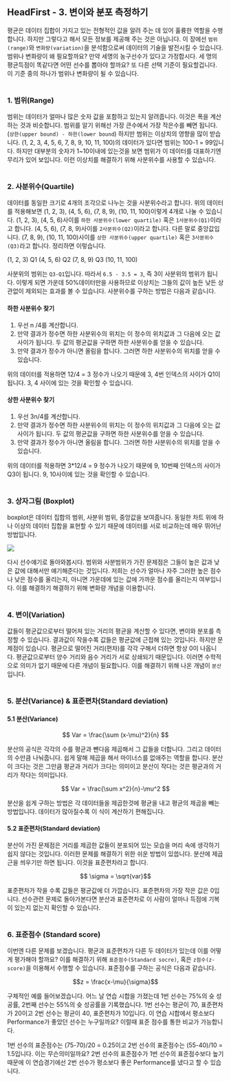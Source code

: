 ## HeadFirst - 3. 변이와 분포 측정하기

평균은 데이터 집합이 가지고 있는 전형적인 값을 알려 주는 데 있어 훌륭한 역할을 수행합니다. 하지만 그렇다고 해서 모든 정보를 제공해 주는 것은 아닙니다. 이 장에선 `범위(range)`와 `변화량(variation)`을 분석함으로써 데이터의 기술을 발전시킬 수 있습니다. 범위나 변화량이 왜 필요할까요? 만약 세명의 농구선수가 있다고 가정합시다. 세 명의 평균득점이 똑같다면 어떤 선수를 뽑아야 할까요? 또 다른 선택 기준이 필요할겁니다. 이 기준 중의 하나가 범위나 변화량이 될 수 있습니다.
<br><br/>


### 1. 범위(Range)

범위는 데이터가 얼마나 많은 숫자 값을 포함하고 있는지 알려줍니다. 이것은 폭을 계산하는 것과 비슷합니다. 범위를 알기 위해선 가장 큰수에서 가장 작은수를 빼면 됩니다. (`상한(upper bound) - 하한(lower bound`)
하지만 범위는 이상치의 영향을 많이 받습니다. (1, 2, 3, 4, 5, 6, 7, 8, 9, 10, 11, 100)의 데이터가 있다면 범위는 100-1 = 99입니다. 하지만 대부분의 숫자가 1~10이내에 있는것을 보면 범위가 이 데이터를 대표하기엔 무리가 있어 보입니다. 이런 이상치를 해결하기 위해 사분위수를 사용할 수 있습니다.
<br><br/>


### 2. 사분위수(Quartile)

데이터를 동일한 크기로 4개의 조각으로 나누는 것을 사분위수라고 합니다. 위의 데이터를 적용해보면 (1, 2, 3), (4, 5, 6), (7, 8, 9), (10, 11, 100)이렇게 4개로 나눌 수 있습니다. (1, 2, 3), (4, 5, 6)사이를 `하한 사분위수(lower quartile)` 혹은 `1사분위수(Q1)`이라고 합니다. (4, 5, 6), (7, 8, 9)사이를 `2사분위수(Q2)`이라고 합니다. 다른 말로 중앙값입니다. (7, 8, 9), (10, 11, 100)사이를 `상한 사분위수(upper quartile)` 혹은 `3사분위수(Q3)`라고 합니다. 정리하면 이렇습니다.

(1, 2, 3) Q1 (4, 5, 6) Q2 (7, 8, 9) Q3 (10, 11, 100)

사분위의 범위는 `Q3-Q1`입니다. 따라서 `6.5 - 3.5 = 3`, 즉 3이 사분위의 범위가 됩니다. 이렇게 되면 가운데 50%데이터만을 사용하므로 이상치는 그들의 값이 높든 낮든 상관없이 제외되는 효과를 볼 수 있습니다. 사분위수를 구하는 방법은 다음과 같습니다.

#### 하한 사분위수 찾기

1. 우선 n /4를 계산합니다.
2. 만약 결과가 정수면 하한 사분위수의 위치는 이 정수의 위치값과 그 다음에 오는 값 사이가 됩니다. 두 값의 평균값을 구하면 하한 사분위수를 얻을 수 있습니다.
3. 만약 결과가 정수가 아니면 올림을 합니다. 그러면 하한 사분위수의 위치를 얻을 수 있습니다.

위의 데이터를 적용하면 12/4 = 3 정수가 나오기 때문에 3, 4번 인덱스의 사이가 Q1이 됩니다. 3, 4 사이에 있는 것을 확인할 수 있습니다.

#### 상한 사분위수 찾기

1. 우선 3n/4를 계산합니다.
2. 만약 결과가 정수면 하한 사분위수의 위치는 이 정수의 위치값과 그 다음에 오는 값 사이가 됩니다. 두 값의 평균값을 구하면 하한 사분위수를 얻을 수 있습니다.
3. 만약 결과가 정수가 아니면 올림을 합니다. 그러면 하한 사분위수의 위치를 얻을 수 있습니다.

위의 데이터를 적용하면 3*12/4 = 9 정수가 나오기 때문에 9, 10번째 인덱스의 사이가 Q3이 됩니다. 9, 10사이에 있는 것을 확인할 수 있습니다.
<br><br/>


### 3. 상자그림 (Boxplot)

boxplot은 데이터 집합의 범위, 사분위 범위, 중앙값을 보여줍니다. 동일한 차트 위에 하나 이상의 데이터 집합을 표현할 수 있기 때문에 데이터를 서로 비교하는데 매우 뛰어난 방법입니다.

<img src="https://romanism.github.io/assets/img/statistic/lec01/001.png">

다시 선수얘기로 돌아와봅시다. 범위와 사분범위가 가진 문제점은 그들이 높은 값과 낮은 값에 대해서만 얘기해준다는 것입니다. 저희는 선수가 얼마나 자주 그러한 높은 점수나 낮은 점수를 올리는지, 아니면 가운데에 있는 값에 가까운 점수를 올리는지 여부입니다. 이를 해결하기 해결하기 위해 변화량 개념을 이용합니다.
<br><br/>


### 4. 변이(Variation)

값들이 평균값으로부터 떨어져 있는 거리의 평균을 계산할 수 있다면, 변이와 분포를 측정할 수 있습니다. 결과값이 작을수록 값들은 평균값에 근접해 있는 것입니다. 하지만 문제점이 있습니다. 평균으로 떨어진 거리(편차)를 각각 구해서 더하면 항상 0이 나옵니다. 평균값으로부터 양수 거리와 음수 거리가 서로 상쇄되기 때문입니다. 이러면 수학적으로 의미가 없기 때문에 다른 개념이 필요합니다. 이를 해결하기 위해 나온 개념이 `분산`입니다.
<br><br/>


### 5. 분산(Variance) & 표준편차(Standard deviation)

#### 5.1 분산(Variance)


$$ Var = \frac{\sum (x-\mu)^2}{n} $$


분산의 공식은 각각의 수를 평균과 뺀다음 제곱해서 그 값들을 더합니다. 그리고 데이터의 수만큼 나눠줍니다. 쉽게 말해 제곱을 해서 마이너스를 없애주는 역할을 합니다. 분산이 크다는 것은 그만큼 평균과 거리가 크다는 의미이고 분산이 작다는 것은 평균과의 거리가 작다는 의미입니다.


$$ Var = \frac{\sum x^2}{n}-\mu^2 $$


분산을 쉽게 구하는 방법은 각 데이터들을 제곱한것에 평균을 내고 평균의 제곱을 빼는 방법입니다. 데이터가 많아질수록 이 식이 계산하기 편해집니다.

#### 5.2 표준편차(Standard deviation)

분산이 가진 문제점은 거리를 제곱한 값들이 분포되어 있는 모습을 머리 속에 생각하기 쉽지 않다는 것입니다. 이러한 문제를 해결하기 위한 쉬운 방법이 있씁니다. 분산에 제곱근을 씌우기만 하면 됩니다. 이것을 표준편차라고 합니다.


$$ \sigma = \sqrt{var}$$


표준편차가 작을 수록 값들은 평균값에 더 가깝습니다. 표준편차의 가장 작은 값은 0입니다. 선수관련 문제로 돌아가본다면 분산과 표준편차로 이 사람이 얼마나 득점에 기복이 있는지 없는지 확인할 수 있습니다.
<br><br/>


### 6. 표준점수 (Standard score)

이번엔 다른 문제를 보겠습니다. 평균과 표준편차가 다른 두 데이터가 있는데 이를 어떻게 평가해야 할까요? 이를 해결하기 위해 `표준점수(Standard socre)`, 혹은 `z점수(z-score)`을 이용해서 수행할 수 있습니다. 표준점수를 구하는 공식은 다음과 같습니다.


$$z = \frac{x-\mu}{\sigma}$$


구체적인 예를 들어보겠습니다. 어느 날 연습 시합을 가졌는데 1번 선수는 75%의 슛 성공률, 2번째 선수는 55%의 슛 성공률을 기록했습니다. 1번 선수는 평균이 70, 표준편차가 20이고 2번 선수는 평균이 40, 표준편차가 10입니다. 이 연습 시합에서 평소보다 Performance가 좋았던 선수는 누구일까요? 이럴때 표준 점수를 통한 비교가 가능합니다.

1번 선수의 표준점수는 (75-70)/20 = 0.25이고 2번 선수의 표준점수는 (55-40)/10 = 1.5입니다. 이는 무슨의미일까요? 2번 선수의 표준점수가 1번 선수의 표준점수보다 높기 때문에 이 연습경기에선 2번 선수가 평소보다 좋은 Performance를 냈다고 할 수 있습니다.
